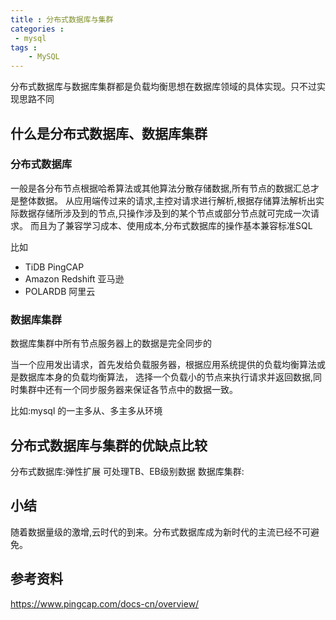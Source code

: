 ```yaml
---
title : 分布式数据库与集群
categories : 
 - mysql 
tags :
	- MySQL
---
```


分布式数据库与数据库集群都是负载均衡思想在数据库领域的具体实现。只不过实现思路不同

## 什么是分布式数据库、数据库集群

### 分布式数据库 

一般是各分布节点根据哈希算法或其他算法分散存储数据,所有节点的数据汇总才是整体数据。
从应用端传过来的请求,主控对请求进行解析,根据存储算法解析出实际数据存储所涉及到的节点,只操作涉及到的某个节点或部分节点就可完成一次请求。
而且为了兼容学习成本、使用成本,分布式数据库的操作基本兼容标准SQL

比如 

- TiDB  PingCAP
- Amazon Redshift 亚马逊
- POLARDB  阿里云

### 数据库集群

数据库集群中所有节点服务器上的数据是完全同步的

当一个应用发出请求，首先发给负载服务器，根据应用系统提供的负载均衡算法或是数据库本身的负载均衡算法，
选择一个负载小的节点来执行请求并返回数据,同时集群中还有一个同步服务器来保证各节点中的数据一致。

比如:mysql 的一主多从、多主多从环境

## 分布式数据库与集群的优缺点比较

分布式数据库:弹性扩展 可处理TB、EB级别数据
数据库集群:


## 小结

随着数据量级的激增,云时代的到来。分布式数据库成为新时代的主流已经不可避免。

## 参考资料

https://www.pingcap.com/docs-cn/overview/